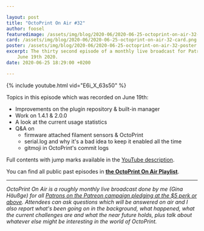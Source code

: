 ```yaml
---

layout: post
title: "OctoPrint On Air #32"
author: foosel
featuredimage: /assets/img/blog/2020-06/2020-06-25-octoprint-on-air-32-card.png
card: /assets/img/blog/2020-06/2020-06-25-octoprint-on-air-32-card.png
poster: /assets/img/blog/2020-06/2020-06-25-octoprint-on-air-32-poster.png
excerpt: The thirty second episode of a monthly live broadcast for Patrons which aired live on 
    June 19th 2020.
date: 2020-06-25 18:29:00 +0200

---
```


{% include youtube.html vid="E6i_X_63s50" %}

Topics in this episode which was recorded on June 19th:

  * Improvements on the plugin repository & built-in manager
  * Work on 1.4.1 & 2.0.0
  * A look at the current usage statistics
  * Q&A on
    * firmware attached filament sensors & OctoPrint
    * serial.log and why it's a bad idea to keep it enabled all the time
    * gitmoji in OctoPrint's commit logs 
    
Full contents with jump marks available in the 
[YouTube description](https://youtu.be/E6i_X_63s50).

You can find all public past episodes in 
**[the OctoPrint On Air Playlist](https://www.youtube.com/playlist?list=PL9j2DtsIPVkOFIMRrnnbXsnXtQmwj1IId)**.

---

*OctoPrint On Air is a roughly monthly live broadcast done by me (Gina Häußge)
for all [Patrons on the Patreon campaign pledging at the $5 perk or above](https://patreon.com/foosel). 
Attendees can ask questions which will be answered on air and I also report 
what's been going on in the background, what happened, what the current 
challenges are and what the near future holds, plus talk about whatever else
might be interesting in the world of OctoPrint.*